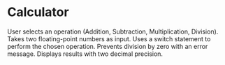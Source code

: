 # Calculator
User selects an operation (Addition, Subtraction, Multiplication, Division).  Takes two floating-point numbers as input.  Uses a switch statement to perform the chosen operation.  Prevents division by zero with an error message.  Displays results with two decimal precision.
